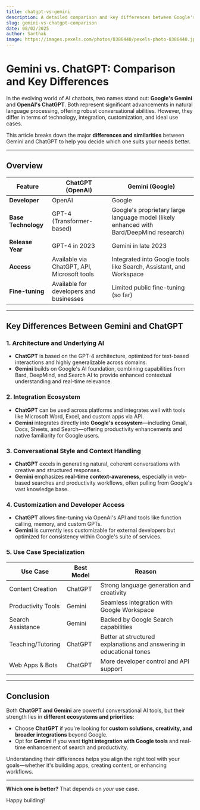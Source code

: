 ```yaml
---
title: chatgpt-vs-gemini
description: A detailed comparison and key differences between Google's Gemini and OpenAI's ChatGPT.
slug: gemini-vs-chatgpt-comparison
date: 08/02/2025
author: Sarthak
image: https://images.pexels.com/photos/8386440/pexels-photo-8386440.jpeg?auto=compress&cs=tinysrgb&w=1260&h=750&dpr=1
---
```


# Gemini vs. ChatGPT: Comparison and Key Differences

In the evolving world of AI chatbots, two names stand out: **Google's Gemini** and **OpenAI's ChatGPT**. Both represent significant advancements in natural language processing, offering robust conversational abilities. However, they differ in terms of technology, integration, customization, and ideal use cases.

This article breaks down the major **differences and similarities** between Gemini and ChatGPT to help you decide which one suits your needs better.

---

## Overview

| Feature              | ChatGPT (OpenAI)                      | Gemini (Google)                       |
|----------------------|---------------------------------------|----------------------------------------|
| **Developer**        | OpenAI                                | Google                                 |
| **Base Technology**  | GPT-4 (Transformer-based)             | Google's proprietary large language model (likely enhanced with Bard/DeepMind research) |
| **Release Year**     | GPT-4 in 2023                         | Gemini in late 2023                    |
| **Access**           | Available via ChatGPT, API, Microsoft tools | Integrated into Google tools like Search, Assistant, and Workspace |
| **Fine-tuning**      | Available for developers and businesses | Limited public fine-tuning (so far)    |

---

## Key Differences Between Gemini and ChatGPT

### 1. **Architecture and Underlying AI**

- **ChatGPT** is based on the GPT-4 architecture, optimized for text-based interactions and highly generalizable across domains.
- **Gemini** builds on Google's AI foundation, combining capabilities from Bard, DeepMind, and Search AI to provide enhanced contextual understanding and real-time relevance.

### 2. **Integration Ecosystem**

- **ChatGPT** can be used across platforms and integrates well with tools like Microsoft Word, Excel, and custom apps via API.
- **Gemini** integrates directly into **Google's ecosystem**—including Gmail, Docs, Sheets, and Search—offering productivity enhancements and native familiarity for Google users.

### 3. **Conversational Style and Context Handling**

- **ChatGPT** excels in generating natural, coherent conversations with creative and structured responses.
- **Gemini** emphasizes **real-time context-awareness**, especially in web-based searches and productivity workflows, often pulling from Google's vast knowledge base.

### 4. **Customization and Developer Access**

- **ChatGPT** allows fine-tuning via OpenAI's API and tools like function calling, memory, and custom GPTs.
- **Gemini** is currently less customizable for external developers but optimized for consistency within Google's suite of services.

### 5. **Use Case Specialization**

| Use Case             | Best Model       | Reason                                 |
|----------------------|------------------|----------------------------------------|
| Content Creation     | ChatGPT          | Strong language generation and creativity |
| Productivity Tools   | Gemini           | Seamless integration with Google Workspace |
| Search Assistance    | Gemini           | Backed by Google Search capabilities     |
| Teaching/Tutoring    | ChatGPT          | Better at structured explanations and answering in educational tones |
| Web Apps & Bots      | ChatGPT          | More developer control and API support   |

---

## Conclusion

Both **ChatGPT and Gemini** are powerful conversational AI tools, but their strength lies in **different ecosystems and priorities**:

- Choose **ChatGPT** if you're looking for **custom solutions, creativity, and broader integrations** beyond Google.
- Opt for **Gemini** if you want **tight integration with Google tools** and real-time enhancement of search and productivity.

Understanding their differences helps you align the right tool with your goals—whether it's building apps, creating content, or enhancing workflows.

---

**Which one is better?** That depends on *your* use case.

Happy building!
